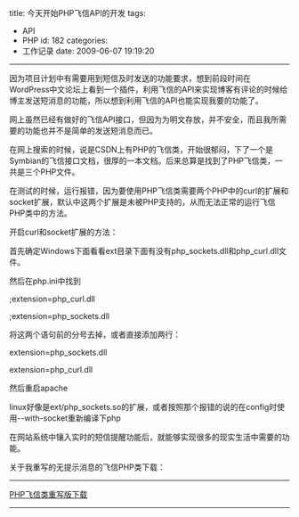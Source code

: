 title: 今天开始PHP飞信API的开发
tags:
  - API
  - PHP
id: 182
categories:
  - 工作记录
date: 2009-06-07 19:19:20
---

因为项目计划中有需要用到短信及时发送的功能要求，想到前段时间在WordPress中文论坛上看到一个插件，利用飞信的API来实现博客有评论的时候给博主发送短消息的功能，所以想到利用飞信的API也能实现我要的功能了。

网上虽然已经有做好的飞信API接口，但因为为明文存放，并不安全，而且我所需要的功能也并不是简单的发送短消息而已。

在网上搜索的时候，说是CSDN上有PHP的飞信类，开始很郁闷，下了一个是Symbian的飞信接口文档，很厚的一本文档。后来总算是找到了PHP飞信类，一共是三个PHP文件。

在测试的时候，运行报错，因为要使用PHP飞信类需要两个PHP中的curl的扩展和socket扩展，默认中这两个扩展是未被PHP支持的，从而无法正常的运行飞信PHP类中的方法。

开启curl和socket扩展的方法：

首先确定Windows下面看看ext目录下面有没有php_sockets.dll和php_curl.dll文件。

然后在php.ini中找到

;extension=php_curl.dll

;extension=php_sockets.dll

将这两个语句前的分号去掉，或者直接添加两行：

extension=php_sockets.dll

extension=php_curl.dll

然后重启apache

linux好像是ext/php_sockets.so的扩展，或者按照那个报错的说的在config时使用--with-socket重新编译下php

在网站系统中镶入实时的短信提醒功能后，就能够实现很多的现实生活中需要的功能。

关于我重写的无提示消息的飞信PHP类下载：

-------------------------------------------------------

[PHP飞信类重写版下载](http://blog.liuyixi.com/index.php/2009-07/267)

-------------------------------------------------------